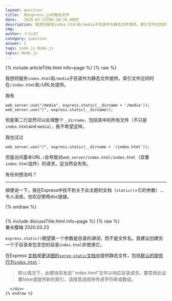 ```yaml
---
layout: question
title:  用express.js的静态文件
date:   2020-03-23T06:28:39.000Z
description: 我想将服务index.html和/media子目录作为静态文件提供。索引文件应同时在/index.html和/URL处提供。我有web_serve...
img: 
author: 十三LEY
category: question
answer: 1
tags: node.js Node.js
topic: Node.js
---
```

<div class="article-root">
  <div class="article">
    {% include articleTitle.html info=page %}
    {% raw %}
    <div class="article-content"><p><font style="vertical-align: inherit;"><font style="vertical-align: inherit;">我想将服务</font></font><code>index.html</code><font style="vertical-align: inherit;"><font style="vertical-align: inherit;">和</font></font><code>/media</code><font style="vertical-align: inherit;"><font style="vertical-align: inherit;">子目录作为静态文件提供。</font><font style="vertical-align: inherit;">索引文件应同时在</font></font><code>/index.html</code><font style="vertical-align: inherit;"><font style="vertical-align: inherit;">和</font></font><code>/</code><font style="vertical-align: inherit;"><font style="vertical-align: inherit;">URL处提供。</font></font></p>

<p><font style="vertical-align: inherit;"><font style="vertical-align: inherit;">我有</font></font></p>

<pre><code>web_server.use("/media", express.static(__dirname + '/media'));<font></font>
web_server.use("/", express.static(__dirname));<font></font>
</code></pre>

<p><font style="vertical-align: inherit;"><font style="vertical-align: inherit;">但是第二行显然可以处理整个</font></font><code>__dirname</code><font style="vertical-align: inherit;"><font style="vertical-align: inherit;">，包括其中的所有文件（不只是</font></font><code>index.html</code><font style="vertical-align: inherit;"><font style="vertical-align: inherit;">and </font></font><code>media</code><font style="vertical-align: inherit;"><font style="vertical-align: inherit;">），我不希望这样。</font></font></p>

<p><font style="vertical-align: inherit;"><font style="vertical-align: inherit;">我也试过</font></font></p>

<pre><code>web_server.use("/", express.static(__dirname + '/index.html'));
</code></pre>

<p><font style="vertical-align: inherit;"><font style="vertical-align: inherit;">但是访问基本URL </font></font><code>/</code><font style="vertical-align: inherit;"><font style="vertical-align: inherit;">会导致对</font></font><code>web_server/index.html/index.html</code><font style="vertical-align: inherit;"><font style="vertical-align: inherit;">（双重</font></font><code>index.html</code><font style="vertical-align: inherit;"><font style="vertical-align: inherit;">组件）</font><font style="vertical-align: inherit;">的请求</font><font style="vertical-align: inherit;">，这当然会失败。</font></font></p>

<p><font style="vertical-align: inherit;"><font style="vertical-align: inherit;">有任何想法吗？</font></font></p>

<hr>

<p><font style="vertical-align: inherit;"><font style="vertical-align: inherit;">顺便说一下，我在Express中找不到关于此主题的文档（</font></font><code>static()</code><font style="vertical-align: inherit;"><font style="vertical-align: inherit;">+它的参数）...令人沮丧。</font><font style="vertical-align: inherit;">也欢迎使用doc链接。</font></font></p></div>
    {% endraw %}
  </div>
  <p style="height: 0;width:0;overflow: hidden;"> 第2829篇《用express.js的静态文件》来自Winter(https://github.com/aiyld/aiyld.github.io)的站点</p>
  <div class="discuss-wrapper">
    {% include discussTitle.html info=page %}
    {% raw %}
    <div class="discuss-item">
        <div class="discuss-parent">
          <div class="discuss-meta">
            <span class="discuss-user">番长樱梅</span>
            <span class="discuss-time">2020.03.23</span>
          </div>
          <div class="discuss-comment"><p><code>express.static()</code><font style="vertical-align: inherit;"><font style="vertical-align: inherit;">期望第一个参数是</font><font style="vertical-align: inherit;">目录</font><font style="vertical-align: inherit;">的</font></font><em><font style="vertical-align: inherit;"><font style="vertical-align: inherit;">路径</font></font></em><font style="vertical-align: inherit;"><font style="vertical-align: inherit;">，而不是文件名。</font><font style="vertical-align: inherit;">我建议创建另一个子目录来包含您的目录</font></font><code>index.html</code><font style="vertical-align: inherit;"><font style="vertical-align: inherit;">并使用它。</font></font></p>

<p><font style="vertical-align: inherit;"><font style="vertical-align: inherit;">在Express </font></font><a href="https://expressjs.com/en/starter/static-files.html" rel="noreferrer"><font style="vertical-align: inherit;"><font style="vertical-align: inherit;">文档</font></font></a><font style="vertical-align: inherit;"><font style="vertical-align: inherit;">或</font></font><a href="https://expressjs.com/en/resources/middleware/serve-static.html" rel="noreferrer"><font style="vertical-align: inherit;"><font style="vertical-align: inherit;">更详细的</font></font><code>serve-static</code><font style="vertical-align: inherit;"><font style="vertical-align: inherit;">文档中</font></font></a><font style="vertical-align: inherit;"><font style="vertical-align: inherit;">提供静态文件</font><font style="vertical-align: inherit;">，包括</font></font><a href="https://expressjs.com/en/resources/middleware/serve-static.html#index" rel="noreferrer"><font style="vertical-align: inherit;"><font style="vertical-align: inherit;">默认的提供行为</font></font><code>index.html</code></a><font style="vertical-align: inherit;"><font style="vertical-align: inherit;">：</font></font></p>

<blockquote>
  <p><font style="vertical-align: inherit;"><font style="vertical-align: inherit;">默认情况下，此模块将发送“ index.html”文件以响应目录请求。</font><font style="vertical-align: inherit;">要禁用此设置false或提供新的索引，请按首选顺序传递字符串或数组。</font></font></p>
</blockquote></div>
        </div>
        
      </div>
    {% endraw %}
  </div>
<div>
